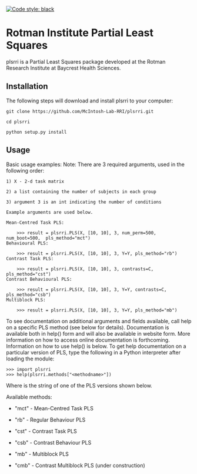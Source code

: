 [![Code style: black](https://img.shields.io/badge/code%20style-black-000000.svg)](https://github.com/psf/black)

# Rotman Institute Partial Least Squares


plsrri is a Partial Least Squares package developed at the Rotman                              
Research Institute at Baycrest Health Sciences.

## Installation

The following steps will download and install plsrri to your computer:

`git clone https://github.com/McIntosh-Lab-RRI/plsrri.git`

`cd plsrri`

`python setup.py install`




## Usage

Basic usage examples:
    Note: There are 3 required arguments, used in the following order:
    
    1) X - 2-d task matrix
    
    2) a list containing the number of subjects in each group
    
    3) argument 3 is an int indicating the number of conditions
    
    Example arguments are used below.
    
    Mean-Centred Task PLS:
        
        >>> result = plsrri.PLS(X, [10, 10], 3, num_perm=500, num_boot=500,  pls_method="mct")
    Behavioural PLS:
    
        >>> result = plsrri.PLS(X, [10, 10], 3, Y=Y, pls_method="rb")
    Contrast Task PLS:
        
        >>> result = plsrri.PLS(X, [10, 10], 3, contrasts=C, pls_method="cst")
    Contrast Behavioural PLS:
        
        >>> result = plsrri.PLS(X, [10, 10], 3, Y=Y, contrasts=C, pls_method="csb")
    Multiblock PLS:
        
        >>> result = plsrri.PLS(X, [10, 10], 3, Y=Y, pls_method="mb")
        
        
To see documentation on additional arguments and fields available, 
call help on a specific PLS method (see below for details).
Documentation is available both in help() form and will also be available
in website form. More information on how to access online documentation is 
forthcoming. Information on how to use help() is below.
To get help documentation on a particular version of PLS, type the following
in a Python interpreter after loading the module:

    >>> import plsrri
    >>> help(plsrri.methods["<methodname>"])
    
Where <method> is the string of one of the PLS versions shown below.
  
Available methods:

* "mct" - Mean-Centred Task PLS
  
* "rb"  - Regular Behaviour PLS
  
* "cst" - Contrast Task PLS
  
* "csb" - Contrast Behaviour PLS
  
* "mb"  - Multiblock PLS
  
* "cmb" - Contrast Multiblock PLS (under construction)
